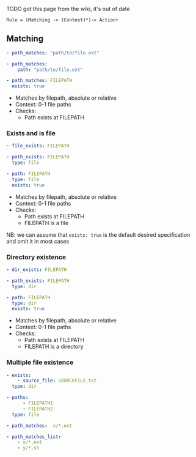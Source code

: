TODO got this page from the wiki, it's out of date

`Rule = (Matching -> (Context)*)-> Action+ `

## Matching

```yaml
- path_matches: "path/to/file.ext"
```

```yaml
- path_matches:
    path: "path/to/file.ext"
```

```yaml
- path_matches: FILEPATH
  exists: true
```

* Matches by filepath, absolute or relative
* Context: 0-1 file paths
* Checks:
  * Path exists at FILEPATH

### Exists and is file
```yaml
- file_exists: FILEPATH
```

```yaml
- path_exists: FILEPATH
  type: file
```

```yaml
- path: FILEPATH
  type: file
  exists: true
```

* Matches by filepath, absolute or relative
* Context: 0-1 file paths
* Checks:
  * Path exists at FILEPATH
  * FILEPATH is a file

NB: we can assume that `exists: true` is the default desired specification and omit it in most cases

### Directory existence

```yaml
- dir_exists: FILEPATH
```

```yaml
- path_exists: FILEPATH
  type: dir
```

```yaml
- path: FILEPATH
  type: dir
  exists: true
```

* Matches by filepath, absolute or relative
* Context: 0-1 file paths
* Checks:
  * Path exists at FILEPATH
  * FILEPATH is a directory

### Multiple file existence
```yaml
- exists:
    - source_file: SOURCEFILE.txt
  type: dir
```

```yaml
- paths:
      - FILEPATH1
      - FILEPATH2
  type: file
```

```yaml
- path_matches:  x/*.ext
```

```yaml
- path_matches_list:
    - x/*.ext
    - y/*.sh
```
